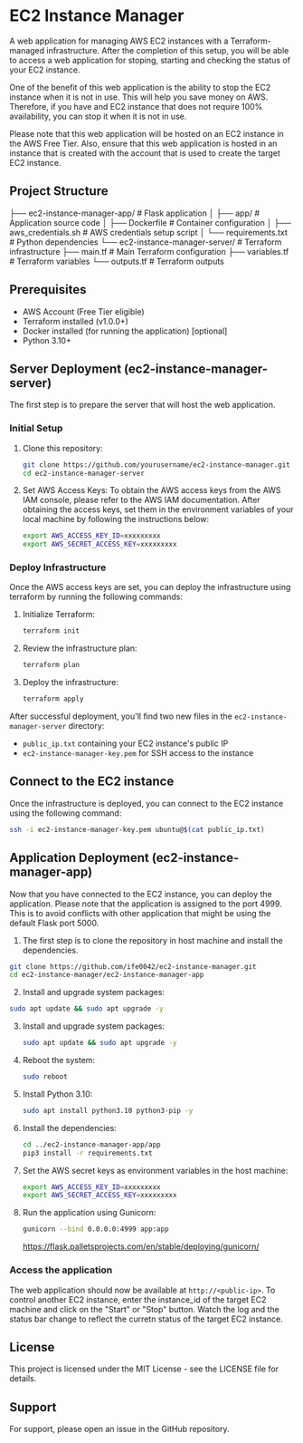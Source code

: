 # EC2 Instance Manager

A web application for managing AWS EC2 instances with a Terraform-managed infrastructure.
After the completion of this setup, you will be able to access a web application for stoping, starting and checking the status of your EC2 instance.

One of the benefit of this web application is the ability to stop the EC2 instance when it is not in use. This will help you save money on AWS. Therefore, if you have and EC2 instance that does not require 100% availability, you can stop it when it is not in use.

Please note that this web application will be hosted on an EC2 instance in the AWS Free Tier. Also, ensure that this web application is hosted in an instance that is created with the account that is used to create the target EC2 instance.

## Project Structure

├── ec2-instance-manager-app/        # Flask application
│   ├── app/                        # Application source code
│   ├── Dockerfile                  # Container configuration
│   ├── aws_credentials.sh          # AWS credentials setup script
│   └── requirements.txt            # Python dependencies
└── ec2-instance-manager-server/    # Terraform infrastructure
    ├── main.tf                     # Main Terraform configuration
    ├── variables.tf                # Terraform variables
    └── outputs.tf                  # Terraform outputs


## Prerequisites

- AWS Account (Free Tier eligible)
- Terraform installed (v1.0.0+)
- Docker installed (for running the application) [optional]
- Python 3.10+

## Server Deployment (ec2-instance-manager-server)
The first step is to prepare the server that will host the web application.

### Initial Setup

1. Clone this repository:
   ```bash
   git clone https://github.com/yourusername/ec2-instance-manager.git
   cd ec2-instance-manager-server
   ```

2. Set AWS Access Keys:
To obtain the AWS access keys from the AWS IAM console, please refer to the AWS IAM documentation.
After obtaining the access keys, set them in the environment variables of your local machine by following the instructions below:
   ```bash
   export AWS_ACCESS_KEY_ID=xxxxxxxxx
   export AWS_SECRET_ACCESS_KEY=xxxxxxxxx
   ```

### Deploy Infrastructure
Once the AWS access keys are set, you can deploy the infrastructure using terraform by running the following commands:
1. Initialize Terraform:
   ```bash
   terraform init
   ```

2. Review the infrastructure plan:
   ```bash
   terraform plan
   ```

3. Deploy the infrastructure:
   ```bash
   terraform apply
   ```

After successful deployment, you'll find two new files in the `ec2-instance-manager-server` directory:
- `public_ip.txt` containing your EC2 instance's public IP
- `ec2-instance-manager-key.pem` for SSH access to the instance

## Connect to the EC2 instance

Once the infrastructure is deployed, you can connect to the EC2 instance using the following command:
```bash
ssh -i ec2-instance-manager-key.pem ubuntu@$(cat public_ip.txt)
```

## Application Deployment (ec2-instance-manager-app)
Now that you have connected to the EC2 instance, you can deploy the application.
Please note that the application is assigned to the port 4999. This is to avoid conflicts with other application that might be using the default Flask port 5000.

1. The first step is to clone the repository in host machine and install the dependencies.

```bash
git clone https://github.com/ife0042/ec2-instance-manager.git
cd ec2-instance-manager/ec2-instance-manager-app
```

2. Install and upgrade system packages:
```bash
sudo apt update && sudo apt upgrade -y
```

3. Install and upgrade system packages:
   ```bash
   sudo apt update && sudo apt upgrade -y
   ```

4. Reboot the system:
   ```bash
   sudo reboot
   ```

5. Install Python 3.10:
   ```bash
   sudo apt install python3.10 python3-pip -y
   ```

6. Install the dependencies:
   ```bash
   cd ../ec2-instance-manager-app/app
   pip3 install -r requirements.txt
   ```

7. Set the AWS secret keys as environment variables in the host machine:
   ```bash
   export AWS_ACCESS_KEY_ID=xxxxxxxxx
   export AWS_SECRET_ACCESS_KEY=xxxxxxxxx
   ```

<!-- 8. UFW (Ubuntu Firewall): Allow traffic on port 4999:
   ```bash
   sudo ufw allow 4999
   ``` -->

8. Run the application using Gunicorn:
   ```bash
   gunicorn --bind 0.0.0.0:4999 app:app
   ```
   https://flask.palletsprojects.com/en/stable/deploying/gunicorn/


### Access the application
The web application should now be available at `http://<public-ip>`.
To control another EC2 instance, enter the instance_id of the target EC2 machine and click on the "Start" or "Stop" button. Watch the log and the status bar change to reflect the curretn status of the target EC2 instance.


## License

This project is licensed under the MIT License - see the LICENSE file for details.

## Support

For support, please open an issue in the GitHub repository.
